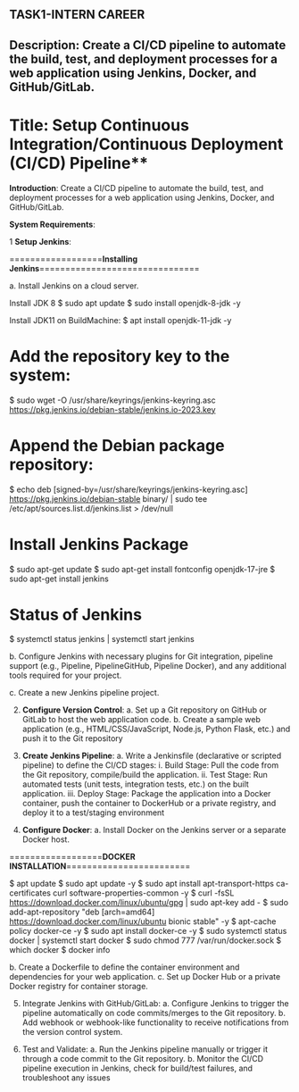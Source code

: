 ## TASK1-INTERN CAREER ##

## **Description**: **Create a CI/CD pipeline to automate the build, test, and deployment processes for a web application using Jenkins, Docker, and GitHub/GitLab.** ##

# **Title**: Setup Continuous Integration/Continuous Deployment (CI/CD) Pipeline** #

**Introduction**:
Create a CI/CD pipeline to automate the build, test, and deployment processes for a web application using Jenkins, Docker, and GitHub/GitLab.

**System Requirements**:

1 **Setup Jenkins**:

==================**Installing Jenkins**===============================

a. Install Jenkins on a cloud server.

Install JDK 8
$ sudo apt update
$ sudo install openjdk-8-jdk -y

Install JDK11 on BuildMachine:
$ apt install openjdk-11-jdk -y


Add the repository key to the system:
=======================================

$ sudo wget -O /usr/share/keyrings/jenkins-keyring.asc \
  https://pkg.jenkins.io/debian-stable/jenkins.io-2023.key


Append the Debian package repository:
==========================================

$  echo deb [signed-by=/usr/share/keyrings/jenkins-keyring.asc] \
    https://pkg.jenkins.io/debian-stable binary/ | sudo tee \
    /etc/apt/sources.list.d/jenkins.list > /dev/null

Install Jenkins Package
=============================

$ sudo apt-get update
$ sudo apt-get install fontconfig openjdk-17-jre
$ sudo apt-get install jenkins

Status of Jenkins
======================

$ systemctl status jenkins | systemctl start jenkins


b. Configure Jenkins with necessary plugins for Git integration, pipeline support (e.g., Pipeline, PipelineGitHub, Pipeline Docker), and any additional tools required for your project.

c. Create a new Jenkins pipeline project.

2. **Configure Version Control**:
a. Set up a Git repository on GitHub or GitLab to host the web application code.
b. Create a sample web application (e.g., HTML/CSS/JavaScript, Node.js, Python Flask, etc.) and push it to the Git repository


3. **Create Jenkins Pipeline**:
a. Write a Jenkinsfile (declarative or scripted pipeline) to define the CI/CD stages:
i. Build Stage: Pull the code from the Git repository, compile/build the application.
ii. Test Stage: Run automated tests (unit tests, integration tests, etc.) on the built application.
iii. Deploy Stage: Package the application into a Docker container, push the container to DockerHub or a private registry, and deploy it to a test/staging environment


4. **Configure Docker**:
a. Install Docker on the Jenkins server or a separate Docker host.

==================**DOCKER INSTALLATION**========================

$ apt update
$ sudo apt update -y
$ sudo apt install apt-transport-https ca-certificates curl software-properties-common -y
$ curl -fsSL https://download.docker.com/linux/ubuntu/gpg | sudo apt-key add -
$ sudo add-apt-repository "deb [arch=amd64] https://download.docker.com/linux/ubuntu bionic stable" -y
$ apt-cache policy docker-ce -y
$ sudo apt install docker-ce -y
$ sudo systemctl status docker | systemctl start docker
$ sudo chmod 777 /var/run/docker.sock
$ which docker
$ docker info

b. Create a Dockerfile to define the container environment and dependencies for your web application.
c. Set up Docker Hub or a private Docker registry for container storage.

5. Integrate Jenkins with GitHub/GitLab:
a. Configure Jenkins to trigger the pipeline automatically on code commits/merges to the Git
repository.
b. Add webhook or webhook-like functionality to receive notifications from the version control system.






6. Test and Validate:
a. Run the Jenkins pipeline manually or trigger it through a code commit to the Git repository.
b. Monitor the CI/CD pipeline execution in Jenkins, check for build/test failures, and troubleshoot any issues













  

